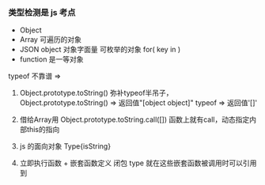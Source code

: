 ### 类型检测是 js 考点

<!-- new Array()  [] -->
- Object
- Array 可遍历的对象
- JSON object 对象字面量 可枚举的对象 for( key in )
- function 是一等对象


typeof 不靠谱  =>

1. Object.prototype.toString() 弥补typeof半吊子，
    Object.prototype.toString() => 返回值"[object object]"
    typeof => 返回值'[]'
2. 借给Array用  Object.prototype.toString.call([])
    函数上就有call，动态指定内部this的指向

3. js 的面向对象
    Type{isString}

4. 立即执行函数 + 嵌套函数定义 闭包
    type 就在这些嵌套函数被调用时可以引用到